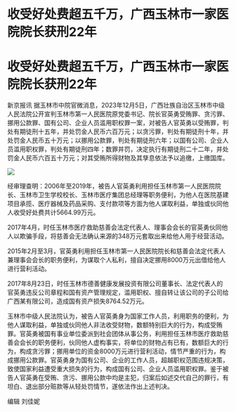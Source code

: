 # 收受好处费超五千万，广西玉林市一家医院院长获刑22年

# 收受好处费超五千万，广西玉林市一家医院院长获刑22年

新京报讯
据玉林市中院官微消息，2023年12月5日，广西壮族自治区玉林市中级人民法院公开宣判玉林市第一人民医院原党委书记、院长官英勇受贿罪、贪污罪、挪用公款罪、国有公司、企业人员滥用职权罪一案，对被告人官英勇以受贿罪，判处有期徒刑十五年，并处罚金人民币六百万元；以贪污罪，判处有期徒刑十年，并处罚金人民币五十万元；以挪用公款罪，判处有期徒刑六年；以国有公司、企业人员滥用职权罪，判处有期徒刑四年；数罪并罚，决定执行有期徒刑二十二年，并处罚金人民币六百五十万元；对其受贿所得财物及其孳息依法予以追缴，上缴国库。

![](https://inews.gtimg.com/om_bt/OPcfyZx7Ij0XtDEK6GizC9yVyV_Oy5a1EpjyvaSQH_jr8AA/1000)

经审理查明：2006年至2019年，被告人官英勇利用担任玉林市第一人民医院院长、玉林市卫生学校校长、玉林市医疗集团总经理等职务便利，为他人在医院基建项目承揽、医疗器械及药品采购、支付款项等方面为他人谋取利益，单独或伙同他人收受好处费共计5664.99万元。

2017年4月，时任玉林市医疗救助慈善会法定代表人、理事会会长的官英勇伙同他人以欺骗手段，将慈善会无法确认来源的348万元套取出来给他人用于经营活动。

2015年2月至3月，官英勇利用担任玉林市第一人民医院院长和慈善会法定代表人兼理事会会长的职务便利，为谋取个人私利，擅自决定挪用8000万元出借给他人进行营利活动。

2017年8月23日，时任玉林市德善健康发展投资有限公司董事长、法定代表人的官英勇违反公司章程和国有资产管理规定，滥用职权、擅自转让该公司的子公司给广西某有限公司，造成国有资产损失8764.52万元。

玉林市中级人民法院认为，被告人官英勇身为国家工作人员，利用职务的便利，为他人谋取利益，单独或伙同他人非法收受财物，数额特别巨大的行为，构成受贿罪。官英勇被国有事业单位委派到社会团体从事公务，利用担任玉林市医疗救助慈善会会长的职务便利，伙同他人虚构事实，将单位的财物占有已有，数额巨大的行为，构成贪污罪；挪用单位的资金8000万元进行营利活动，情节严重的行为，构成挪用公款罪。官英勇身为国有公司、企业的工作人员，超越职权范围违规决策，致使国家利益遭受重大损失的行为，构成国有公司、企业人员滥用职权罪。鉴于被告人官英勇在受贿、贪污、挪用公款中均是主犯，归案后如述交代自己的罪行，有坦白、退出部分赃款等从轻处罚情节，遂依法作出上述判决。

编辑 刘佳妮

